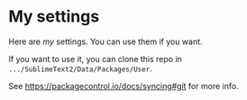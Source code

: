 
# My settings

Here are _my_ settings. You can use them if you want.

If you want to use it, you can clone this repo in `.../SublimeText2/Data/Packages/User`.

See https://packagecontrol.io/docs/syncing#git for more info.

